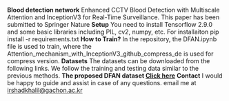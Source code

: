 **Blood detection network**
Enhanced CCTV Blood Detection with Multiscale Attention and InceptionV3 for Real-Time Surveillance.
This paper has been submitted to Springer Nature
**Setup**
You need to install Tensorflow 2.9.0 and some basic libraries including PIL, cv2, numpy, etc.
For installaiton pip install -r requirements.txt
**How to Train?**
In the repository, the DFAN.ipynb file is used to train, where the Attention_mechanism_with_InceptionV3_github_compress_de is used for compress version. 
**Datasets**
The datasets can be downloaded from the following links. We follow the training and testing data similar to the previous methods.
**The proposed DFAN dataset [Click here](https://drive.google.com/file/d/10z998vuTzkNJElZdsSDrbIDpRWJ4aZoo/view?usp=drive_link)**
**Contact**
I would be happy to guide and assist in case of any questions. email me at irshadkhalil@gachon.ac.kr
